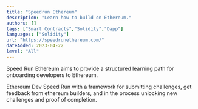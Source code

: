 ```yaml
---
title: "Speedrun Ethereum"
description: "Learn how to build on Ethereum."
authors: []
tags: ["Smart Contracts","Solidity","Dapp"]
languages: ["Solidity"]
url: "https://speedrunethereum.com/"
dateAdded: 2023-04-22
level: "All"
---
```


Speed Run Ethereum aims to provide a structured learning path for onboarding developers to Ethereum.

Ethereum Dev Speed Run with a framework for submitting challenges, get feedback from ethereum builders, and in the process unlocking new challenges and proof of completion.